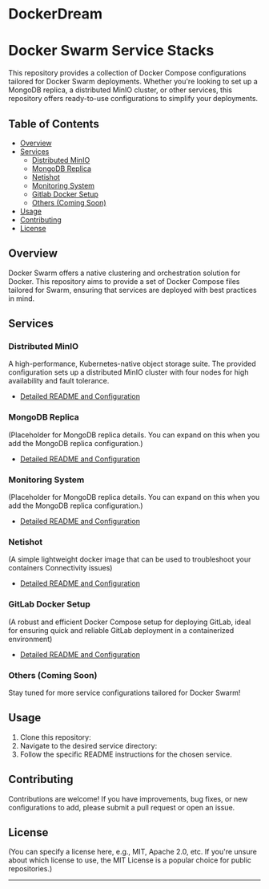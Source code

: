 # DockerDream

# Docker Swarm Service Stacks

This repository provides a collection of Docker Compose configurations tailored for Docker Swarm deployments. Whether you're looking to set up a MongoDB replica, a distributed MinIO cluster, or other services, this repository offers ready-to-use configurations to simplify your deployments.

## Table of Contents

- [Overview](#overview)
- [Services](#services)
  - [Distributed MinIO](#distributed-minio)
  - [MongoDB Replica](#mongodb-replica)
  - [Netishot](#netishot)
  - [Monitoring System](#monitoring-system)
  - [Gitlab Docker Setup](#gitlab-docker-setup)
  - [Others (Coming Soon)](#others-coming-soon)
- [Usage](#usage)
- [Contributing](#contributing)
- [License](#license)

## Overview

Docker Swarm offers a native clustering and orchestration solution for Docker. This repository aims to provide a set of Docker Compose files tailored for Swarm, ensuring that services are deployed with best practices in mind.

## Services

### Distributed MinIO

A high-performance, Kubernetes-native object storage suite. The provided configuration sets up a distributed MinIO cluster with four nodes for high availability and fault tolerance.

- [Detailed README and Configuration](./minio/README.md)

### MongoDB Replica

(Placeholder for MongoDB replica details. You can expand on this when you add the MongoDB replica configuration.)

- [Detailed README and Configuration](./mongodb-replica/README.md)

### Monitoring System

(Placeholder for MongoDB replica details. You can expand on this when you add the MongoDB replica configuration.)

- [Detailed README and Configuration](./Monitoring/README.md)

### Netishot

(A simple lightweight docker image that can be used to troubleshoot your containers Connectivity issues)

- [Detailed README and Configuration](./netishot/README.md)

### GitLab Docker Setup

(A robust and efficient Docker Compose setup for deploying GitLab, ideal for ensuring quick and reliable GitLab deployment in a containerized environment)

- [Detailed README and Configuration](./gitlab-docker/README.md)

### Others (Coming Soon)

Stay tuned for more service configurations tailored for Docker Swarm!

## Usage

1. Clone this repository:
2. Navigate to the desired service directory:
3. Follow the specific README instructions for the chosen service.

## Contributing

Contributions are welcome! If you have improvements, bug fixes, or new configurations to add, please submit a pull request or open an issue.

## License

(You can specify a license here, e.g., MIT, Apache 2.0, etc. If you're unsure about which license to use, the MIT License is a popular choice for public repositories.)

---
